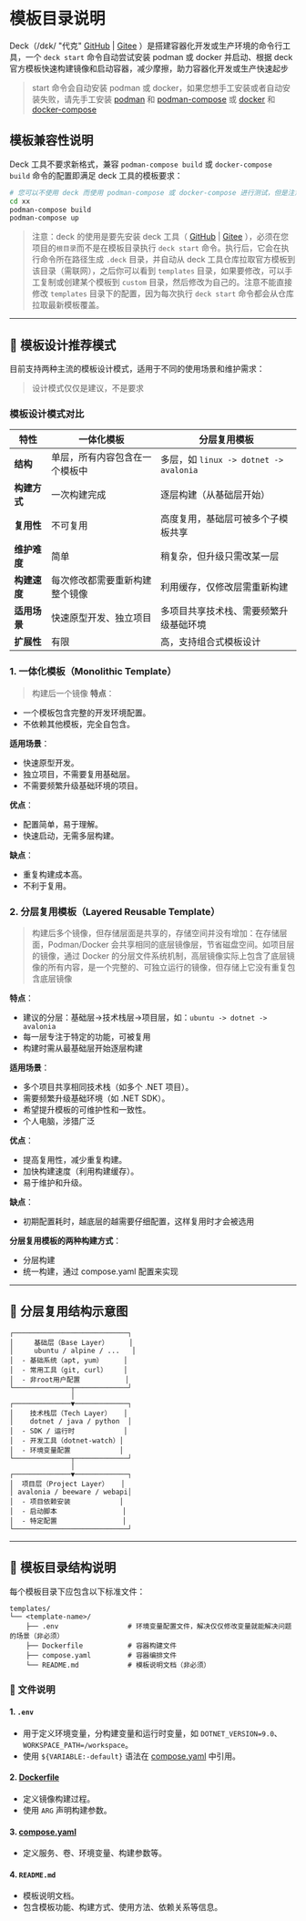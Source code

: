 # 模板目录说明

Deck（/dɛk/ "代克" [GitHub](https://github.com/chatterzhao/deck/releases) | [Gitee](https://gitee.com/zhaoquan/deck/releases/) ）是搭建容器化开发或生产环境的命令行工具，一个 `deck start` 命令自动尝试安装 podman 或 docker 并启动、根据 deck 官方模板快速构建镜像和启动容器，减少摩擦，助力容器化开发或生产快速起步
> start 命令会自动安装 podman 或 docker，如果您想手工安装或者自动安装失败，请先手工安装 [podman](https://podman.io) 和 [podman-compose](https://github.com/containers/podman-compose) 或 [docker](https://www.docker.com) 和 [docker-compose](https://docs.docker.com/compose/)

## 模板兼容性说明

Deck 工具不要求新格式，兼容 `podman-compose build` 或 `docker-compose build` 命令的配置即满足 deck 工具的模板要求：

```bash
# 您可以不使用 deck 而使用 podman-compose 或 docker-compose 进行测试，但是注意要先 cd 到模板目录
cd xx
podman-compose build
podman-compose up
```

> 注意：deck 的使用是要先安装 deck 工具（ [GitHub](https://github.com/chatterzhao/deck/releases) | [Gitee](https://gitee.com/zhaoquan/deck/releases/) ），必须在您项目的`根目录`而不是在模板目录执行 `deck start` 命令。执行后，它会在执行命令所在路径生成 `.deck` 目录，并自动从 deck 工具仓库拉取官方模板到该目录（需联网），之后你可以看到 `templates` 目录，如果要修改，可以手工复制或创建某个模板到 `custom` 目录，然后修改为自己的。注意不能直接修改 `templates` 目录下的配置，因为每次执行 `deck start` 命令都会从仓库拉取最新模板覆盖。

---

## 🧱 模板设计推荐模式

目前支持两种主流的模板设计模式，适用于不同的使用场景和维护需求：
> 设计模式仅仅是建议，不是要求

### 模板设计模式对比

| 特性 | 一体化模板 | 分层复用模板 |
|------|------------|----------------|
| **结构** | 单层，所有内容包含在一个模板中 | 多层，如 `linux -> dotnet -> avalonia` |
| **构建方式** | 一次构建完成 | 逐层构建（从基础层开始） |
| **复用性** | 不可复用 | 高度复用，基础层可被多个子模板共享 |
| **维护难度** | 简单 | 稍复杂，但升级只需改某一层 |
| **构建速度** | 每次修改都需要重新构建整个镜像 | 利用缓存，仅修改层需重新构建 |
| **适用场景** | 快速原型开发、独立项目 | 多项目共享技术栈、需要频繁升级基础环境 |
| **扩展性** | 有限 | 高，支持组合式模板设计 |

### 1. 一体化模板（Monolithic Template）
> 构建后一个镜像
**特点**：
- 一个模板包含完整的开发环境配置。
- 不依赖其他模板，完全自包含。

**适用场景**：
- 快速原型开发。
- 独立项目，不需要复用基础层。
- 不需要频繁升级基础环境的项目。

**优点**：
- 配置简单，易于理解。
- 快速启动，无需多层构建。

**缺点**：
- 重复构建成本高。
- 不利于复用。

### 2. 分层复用模板（Layered Reusable Template）
> 构建后多个镜像，但存储层面是共享的，存储空间并没有增加：在存储层面，Podman/Docker 会共享相同的底层镜像层，节省磁盘空间。如项目层的镜像，通过 Docker 的分层文件系统机制，高层镜像实际上包含了底层镜像的所有内容，是一个完整的、可独立运行的镜像，但存储上它没有重复包含底层镜像

**特点**：
- 建议的分层：基础层->技术栈层->项目层，如：`ubuntu -> dotnet -> avalonia`
- 每一层专注于特定的功能，可被复用
- 构建时需从最基础层开始逐层构建

**适用场景**：
- 多个项目共享相同技术栈（如多个 .NET 项目）。
- 需要频繁升级基础环境（如 .NET SDK）。
- 希望提升模板的可维护性和一致性。
- 个人电脑，涉猎广泛

**优点**：
- 提高复用性，减少重复构建。
- 加快构建速度（利用构建缓存）。
- 易于维护和升级。

**缺点**：
- 初期配置耗时，越底层的越需要仔细配置，这样复用时才会被选用

**分层复用模板的两种构建方式**：
- 分层构建
- 统一构建，通过 compose.yaml 配置来实现

---

## 📐 分层复用结构示意图

```
┌────────────────────────────┐
│     基础层（Base Layer）     │
│     ubuntu / alpine / ...   │
│  - 基础系统（apt, yum）     │
│  - 常用工具（git, curl）    │
│  - 非root用户配置           │
└──────────────┬─────────────┘
               │
┌──────────────▼─────────────┐
│    技术栈层（Tech Layer）   │
│    dotnet / java / python  │
│  - SDK / 运行时            │
│  - 开发工具（dotnet-watch）│
│  - 环境变量配置            │
└──────────────┬─────────────┘
               │
┌──────────────▼─────────────┐
│  项目层（Project Layer）   │
│ avalonia / beeware / webapi│
│  - 项目依赖安装            │
│  - 启动脚本                │
│  - 特定配置                │
└────────────────────────────┘
```

---

## 📂 模板目录结构说明

每个模板目录下应包含以下标准文件：

```
templates/
└── <template-name>/
    ├── .env                 # 环境变量配置文件，解决仅仅修改变量就能解决问题的场景（非必须）
    ├── Dockerfile           # 容器构建文件
    ├── compose.yaml         # 容器编排文件
    └── README.md            # 模板说明文档（非必须）
```

### 📄 文件说明

#### 1. `.env`
- 用于定义环境变量，分构建变量和运行时变量，如 `DOTNET_VERSION=9.0`、`WORKSPACE_PATH=/workspace`。
- 使用 `${VARIABLE:-default}` 语法在 [compose.yaml](/templates/dotnet/compose.yaml) 中引用。

#### 2. [Dockerfile](/templates/dotnet/Dockerfile)
- 定义镜像构建过程。
- 使用 `ARG` 声明构建参数。

#### 3. [compose.yaml](/templates/dotnet/compose.yaml)
- 定义服务、卷、环境变量、构建参数等。

#### 4. `README.md`
- 模板说明文档。
- 包含模板功能、构建方式、使用方法、依赖关系等信息。
